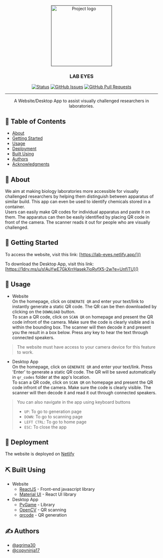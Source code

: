 <p align="center">
  <a href="" rel="noopener">
 <img width=200px height=200px src="https://github.com/agrima30/Lab-Eyes/blob/master/Desktop-App/assets/textures/icon.png" alt="Project logo"></a>
</p>

<h3 align="center">LAB EYES</h3>

<div align="center">

[![Status](https://img.shields.io/badge/status-active-success.svg)]()
[![GitHub Issues](https://img.shields.io/github/issues/agrima30/Lab-Eyes.svg)](https://github.com/agrima30/Lab-Eyes/issues)
[![GitHub Pull Requests](https://img.shields.io/github/issues-pr/agrima30/Lab-Eyes.svg)](https://github.com/agrima30/Lab-Eyes/pulls)
<!-- [![License](https://img.shields.io/badge/license-MIT-blue.svg)](/LICENSE) -->

</div>

---

<p align="center"> A Website/Desktop App to assist visually challenged researchers in laboratories.
    <br> 
</p>

## 📝 Table of Contents

- [About](#about)
- [Getting Started](#getting_started)
- [Usage](#usage)
- [Deployment](#deployment)
- [Built Using](#built_using)
- [Authors](#authors)
- [Acknowledgments](#acknowledgement)

## 🔬 About <a name = "about"></a>
We aim at making biology laboratories more accessible for visually challenged researchers by helping them distinguish between apparatus of similar build. This app can even be used to identify chemicals stored in a container.<br>
Users can easily make QR codes for individual apparatus and paste it on them. The apparatus can then be easily identified by placing QR code in front of the camera. The scanner reads it out for people who are visually challenged.<br>

## 🏁 Getting Started <a name = "getting_started"></a>

To access the website, visit this link: [https://lab-eyes.netlify.app/]()<br>

To download the Desktop App, visit this link: [https://1drv.ms/u/s!AuYwE7GkXrrHasek7ioRyfX5-2w?e=UnfiTU]()<br>


## 🎈 Usage <a name="usage"></a>
- Website<br>
On the homepage, click on ```GENERATE QR``` and enter your text/link to instantly generate a static QR code. The QR can be then downloaded by clicking on the ```DOWNLOAD``` button.<br>
To scan a QR code, click on ```SCAN QR``` on homepage and present the QR code infront of the camera. Make sure the code is clearly visible and is within the bounding box. The scanner will then decode it and present you the result in a box below. Press any key to hear the text through connected speakers.
> The website must have access to your camera device for this feature to work.

- Desktop App<br>
On the homepage, click on ```GENERATE QR``` and enter your text/link. Press 'Enter' to generate a static QR code. The QR will be saved automatically in ```qr_codes``` folder at the app's location.<br>
To scan a QR code, click on ```SCAN QR``` on homepage and present the QR code infront of the camera. Make sure the code is clearly visible. The scanner will then decode it and read it out through connected speakers.
> You can also navigate in the app using keyboard buttons
> - ```UP```: To go to generation page
> - ```DOWN```: To go to scanning page
> - ```LEFT CTRL```: To go to home page
> - ```ESC```: To close the app

## 🚀 Deployment <a name = "deployment"></a>

The website is deployed on [Netlify](https://www.netlify.com/)

## ⛏️ Built Using <a name = "built_using"></a>
- Website
    - [ReactJS](https://reactjs.org/) - Front-end javascript library
    - [Material UI](https://mui.com/) - React UI library
- Desktop App
    - [PyGame](https://www.pygame.org/docs/) - Library
    - [OpenCV](https://docs.opencv.org/master/d6/d00/tutorial_py_root.html) - QR scanning
    - [qrcode](https://pypi.org/project/qrcode/) - QR generation

## ✍️ Authors <a name = "authors"></a>

- [@agrima30](https://github.com/agrima30)
- [@copyninja17](https://github.com/copyninja17)